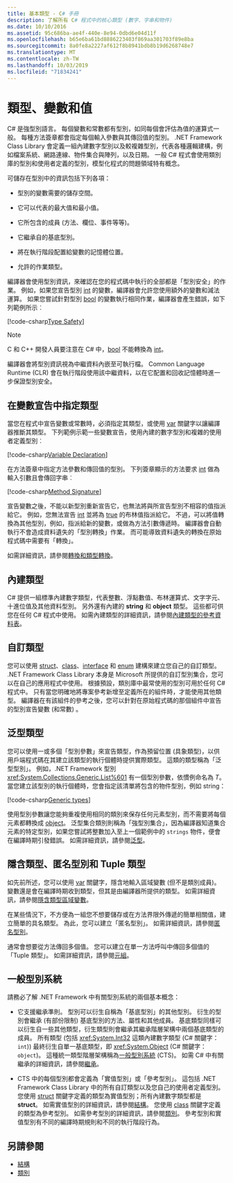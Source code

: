```yaml
---
title: 基本類型 - C# 手冊
description: 了解所有 C# 程式中的核心類型 (數字、字串和物件)
ms.date: 10/10/2016
ms.assetid: 95c686ba-ae4f-440e-8e94-0dbd6e04d11f
ms.openlocfilehash: b65e6ba61bd8886223403f869aa301703f89e8ba
ms.sourcegitcommit: 8a0fe8a2227af612f8b8941bdb8b19d6268748e7
ms.translationtype: MT
ms.contentlocale: zh-TW
ms.lasthandoff: 10/03/2019
ms.locfileid: "71834241"
---
```

# <a name="types-variables-and-values"></a>類型、變數和值

C# 是強型別語言。 每個變數和常數都有型別，如同每個會評估為值的運算式一般。 每種方法簽章都會指定每個輸入參數與其傳回值的型別。 .NET Framework Class Library 會定義一組內建數字型別以及較複雜型別，代表各種邏輯建構，例如檔案系統、網路連線、物件集合與陣列，以及日期。 一般 C# 程式會使用類別庫的型別和使用者定義的型別，模型化程式的問題領域特有概念。  
  
可儲存在型別中的資訊包括下列各項：  
  
- 型別的變數需要的儲存空間。  
  
- 它可以代表的最大值和最小值。  
  
- 它所包含的成員 (方法、欄位、事件等等)。  
  
- 它繼承自的基底型別。  
  
- 將在執行階段配置給變數的記憶體位置。  
  
- 允許的作業類型。  
  
編譯器會使用型別資訊，來確認在您的程式碼中執行的全部都是「型別安全」的作業。 例如，如果您宣告型別 [int](language-reference/builtin-types/integral-numeric-types.md) 的變數，編譯器會允許您使用額外的變數和減法運算。 如果您嘗試針對型別 [bool](language-reference/keywords/bool.md) 的變數執行相同作業，編譯器會產生錯誤，如下列範例所示︰  
  
[!code-csharp[Type Safety](../../samples/snippets/csharp/concepts/basic-types/type-safety.cs)]  
  
> [!NOTE]  
> C 和 C++ 開發人員要注意在 C# 中，[bool](language-reference/keywords/bool.md) 不能轉換為 [int](language-reference/builtin-types/integral-numeric-types.md)。  
  
編譯器會將型別資訊視為中繼資料內嵌至可執行檔。 Common Language Runtime (CLR) 會在執行階段使用該中繼資料，以在它配置和回收記憶體時進一步保證型別安全。  

## <a name="specifying-types-in-variable-declarations"></a>在變數宣告中指定類型

當您在程式中宣告變數或常數時，必須指定其類型，或使用 [var](language-reference/keywords/var.md) 關鍵字以讓編譯器推斷其類型。 下列範例示範一些變數宣告，使用內建的數字型別和複雜的使用者定義型別︰  
  
[!code-csharp[Variable Declaration](../../samples/snippets/csharp/concepts/basic-types/variable-declaration.cs)]  
  
在方法簽章中指定方法參數和傳回值的型別。 下列簽章顯示的方法要求 [int](language-reference/builtin-types/integral-numeric-types.md) 做為輸入引數且會傳回字串︰  
  
[!code-csharp[Method Signature](../../samples/snippets/csharp/concepts/basic-types/method-signature.cs)]  
  
宣告變數之後，不能以新型別重新宣告它，也無法將與所宣告型別不相容的值指派給它。 例如，您無法宣告 [int](language-reference/builtin-types/integral-numeric-types.md) 並將為 [true](language-reference/keywords/true-literal.md) 的布林值指派給它。 不過，可以將值轉換為其他型別，例如，指派給新的變數，或做為方法引數傳遞時。 編譯器會自動執行不會造成資料遺失的「型別轉換」作業。 而可能導致資料遺失的轉換在原始程式碼中需要有「轉換」。

如需詳細資訊，請參閱[轉換和類型轉換](programming-guide/types/casting-and-type-conversions.md)。

## <a name="built-in-types"></a>內建類型

C# 提供一組標準內建數字類型，代表整數、浮點數值、布林運算式、文字字元、十進位值及其他資料型別。 另外還有內建的 **string** 和 **object** 類型。 這些都可供您在任何 C# 程式中使用。 如需內建類型的詳細資訊，請參閱[內建類型的參考資料表](language-reference/keywords/built-in-types-table.md)。  
  
## <a name="custom-types"></a>自訂類型

您可以使用 [struct](language-reference/keywords/class.md)、[class](language-reference/keywords/class.md)、[interface](language-reference/keywords/interface.md) 和 [enum](language-reference/keywords/enum.md) 建構來建立您自己的自訂類型。 .NET Framework Class Library 本身是 Microsoft 所提供的自訂型別集合，您可以在自己的應用程式中使用。 根據預設，類別庫中最常使用的型別可用於任何 C# 程式中。 只有當您明確地將專案參考新增至定義所在的組件時，才能使用其他類型。 編譯器在有該組件的參考之後，您可以針對在原始程式碼的那個組件中宣告的型別宣告變數 (和常數) 。
  
## <a name="generic-types"></a>泛型類型

您可以使用一或多個「型別參數」來宣告類型，作為預留位置 (具象類型)，以供用戶端程式碼在其建立該類型的執行個體時提供實際類型。 這類的類型稱為「泛型型別」。 例如，.NET Framework 型別 <xref:System.Collections.Generic.List%601> 有一個型別參數，依慣例命名為 *T*。當您建立該型別的執行個體時，您會指定該清單將包含的物件型別，例如 string：  
  
[!code-csharp[Generic types](../../samples/snippets/csharp/concepts/basic-types/generic-type.cs)]
  
使用型別參數讓您能夠重複使用相同的類別來保存任何元素型別，而不需要將每個元素都轉換成 [object](language-reference/keywords/object.md)。 泛型集合類別則稱為「強型別集合」，因為編譯器知道集合元素的特定型別，如果您嘗試將整數加入至上一個範例中的 `strings` 物件，便會在編譯時期引發錯誤。 如需詳細資訊，請參閱[泛型](programming-guide/generics/index.md)。

## <a name="implicit-types-anonymous-types-and-tuple-types"></a>隱含類型、匿名型別和 Tuple 類型

如先前所述，您可以使用 [var](language-reference/keywords/var.md) 關鍵字，隱含地輸入區域變數 (但不是類別成員)。 變數還是會在編譯時期收到類型，但其是由編譯器所提供的類型。 如需詳細資訊，請參閱[隱含類型區域變數](programming-guide/classes-and-structs/implicitly-typed-local-variables.md)。  
  
在某些情況下，不方便為一組您不想要儲存或在方法界限外傳遞的簡單相關值，建立簡單的具名類型。 為此，您可以建立「匿名型別」。 如需詳細資訊，請參閱[匿名型別](programming-guide/classes-and-structs/anonymous-types.md)。

通常會想要從方法傳回多個值。 您可以建立在單一方法呼叫中傳回多個值的「Tuple 類型」。 如需詳細資訊，請參閱[元組](tuples.md)。

## <a name="the-common-type-system"></a>一般型別系統

請務必了解 .NET Framework 中有關型別系統的兩個基本概念：  
  
- 它支援繼承準則。 型別可以衍生自稱為「基底型別」的其他型別。 衍生的型別會繼承 (有部份限制) 基底型別的方法、屬性和其他成員。 基底類型同樣可以衍生自一些其他類型，衍生類型則會繼承其繼承階層架構中兩個基底類型的成員。 所有類型 (包括 <xref:System.Int32> 這類內建數字類型 (C# 關鍵字：`int`)) 最終衍生自單一基底類型，即 <xref:System.Object> (C# 關鍵字：`object`)。 這種統一類型階層架構稱為[一般型別系統](../standard/common-type-system.md) (CTS)。 如需 C# 中有關繼承的詳細資訊，請參閱[繼承](programming-guide/classes-and-structs/inheritance.md)。  
  
- CTS 中的每個型別都會定義為「實值型別」或「參考型別」。 這包括 .NET Framework Class Library 中的所有自訂類型以及您自己的使用者定義型別。 您使用 [struct](language-reference/keywords/struct.md) 關鍵字定義的類型為實值型別；所有內建數字類型都是 **struct**。 如需實值型別的詳細資訊，請參閱[結構](structs.md)。 您使用 [class](language-reference/keywords/class.md) 關鍵字定義的類型為參考型別。 如需參考型別的詳細資訊，請參閱[類別](classes.md)。 參考型別和實值型別有不同的編譯時期規則和不同的執行階段行為。

## <a name="see-also"></a>另請參閱

- [結構](structs.md)
- [類別](classes.md)
